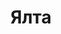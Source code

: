 --- 
title: "Ялта" 
site: "www.anyalta.com" 
town: "Ялта" 
tel: ["+7 978 860 96 80, +38 068 900 38 16, +38 098 206 90 11"] 
address: "Россия, Республика Крым, г. Ялта, ул. Фонтанная 9" 
mail: "anyalta@mail.ru" 
--- 
